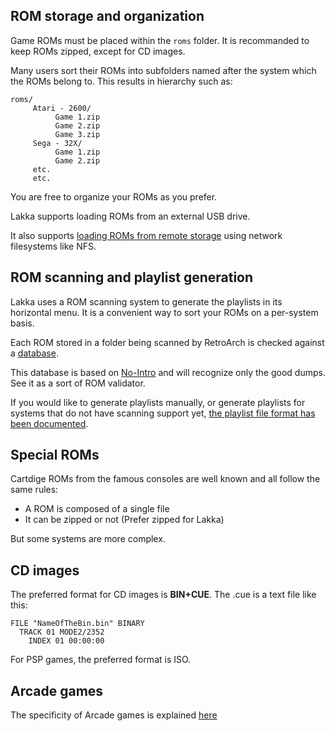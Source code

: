 ## ROM storage and organization

Game ROMs must be placed within the `roms` folder. It is recommanded to keep ROMs zipped, except for CD images.

Many users sort their ROMs into subfolders named after the system which the ROMs belong to. This results in hierarchy such as:

    roms/
         Atari - 2600/
              Game 1.zip
              Game 2.zip
              Game 3.zip
         Sega - 32X/
              Game 1.zip
              Game 2.zip
         etc.
         etc.

You are free to organize your ROMs as you prefer.

Lakka supports loading ROMs from an external USB drive.

It also supports [loading ROMs from remote storage](Serving-ROMs-from-a-NAS) using network filesystems like NFS.

## ROM scanning and playlist generation

Lakka uses a ROM scanning system to generate the playlists in its horizontal menu. It is a convenient way to sort your ROMs on a per-system basis.

Each ROM stored in a folder being scanned by RetroArch is checked against a [database](https://github.com/libretro/libretro-database/tree/master/dat).

This database is based on [No-Intro](http://www.no-intro.org/) and will recognize only the good dumps. See it as a sort of ROM validator.

If you would like to generate playlists manually, or generate playlists for systems that do not have scanning support yet, [the playlist file format has been documented](Playlists).

## Special ROMs

Cartdige ROMs from the famous consoles are well known and all follow the same rules:

 * A ROM is composed of a single file
 * It can be zipped or not (Prefer zipped for Lakka)

But some systems are more complex.

## CD images

The preferred format for CD images is **BIN+CUE**. The .cue is a text file like this:

    FILE "NameOfTheBin.bin" BINARY
      TRACK 01 MODE2/2352
        INDEX 01 00:00:00

For PSP games, the preferred format is ISO.

## Arcade games

The specificity of Arcade games is explained [here](Arcade)